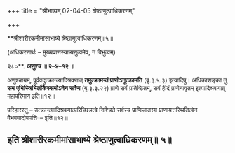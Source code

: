 +++
title = "श्रीभाष्यम् 02-04-05 श्रेष्ठाणुत्वाधिकरणम्"

+++


**श्रीशारीरकमीमांसाभाष्ये श्रेष्ठाणुत्वाधिकरणम्॥५॥

(अधिकरणार्थः – मुख्यप्राणस्याप्यणुत्वमेव, न विभुत्वम्)

२८०**. **अणुश्च ॥ २**–**४**–**१२ ॥**

अणुश्चायम्, पूर्ववदुत्क्रान्त्यादिश्रवणात् **तमुत्क्रामन्तं प्राणोऽनूत्क्रामति** (बृ.३.५.३) इत्यादिषु। अधिकाशङ्का तु **सम एभिस्त्रिभिर्लोकैस्समोऽनेन सर्वेण** (बृ.३.३.२२) प्राणे सर्वं प्रतिष्ठितम्, सर्वं हीदं प्राणेनावृतम् इत्यादिश्रवणात् महापरिमाण इति॥१२॥

परिहारस्तु – उत्क्रान्त्यादिश्रवणात्परिच्छिन्नत्वे निश्चिते सर्वस्य प्राणिजातस्य प्राणायत्तस्थितित्वेन वैभववादोपपत्तिः – इति॥१२॥

## इति श्रीशारीरकमीमांसाभाष्ये श्रेष्ठाणुत्वाधिकरणम्॥ ५॥


